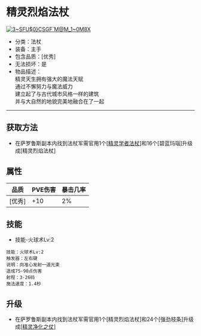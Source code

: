 # 精灵烈焰法杖
<a href="https://imgbb.com/"><img src="https://i.ibb.co/RjzpzGx/3-SFU-0-CSGF-M-M-1-0-M8-X.png" alt="3~SFU$0}CSGF`M@M_1~0M8X" border="0"></a>
* 分类：法杖
* 装备：主手
* 包含品质：[优秀]
* 无法损坏：是
* 物品描述：<br/>精灵天生拥有强大的魔法天赋<br/>通过不懈努力与魔法威力<br/>建立起了与古代城市风格一样的建筑<br/>并与大自然的地貌完美地融合在了一起
---
## 获取方法
* 在萨罗鲁斯副本内找到法杖军需官用1个[<a href="https://github.com/LeafletXD/Minecraft-Yuanchu-Server-Wiki/blob/main/Wiki/RPG%E9%81%93%E5%85%B7/%E8%BF%9C%E7%A8%8B%E6%AD%A6%E5%99%A8/%E6%B3%95%E6%9D%96/%E7%B2%BE%E7%81%B5%E5%AD%A6%E8%80%85%E6%B3%95%E6%9D%96.md">精灵学者法杖<a/>]和16个[碧蓝玛瑙]升级成[精灵烈焰法杖]
## 属性
|品质|PVE伤害|暴击几率|
|----|----|----|
|[优秀]|+10|2%|
## 技能
* 技能-火球术Lv:2
```
技能：火球术Lv:2
触发器：左右键
说明：向准心发射一道光束
造成75-90点伤害
射程：3-26码
施法速度：1.4秒
```
## 升级
* 在萨罗鲁斯副本内找到法杖军需官用1个[精灵烈焰法杖]和24个[强劲枝条]升级成[<a href="https://github.com/LeafletXD/Minecraft-Yuanchu-Server-Wiki/blob/main/Wiki/RPG%E9%81%93%E5%85%B7/%E8%BF%9C%E7%A8%8B%E6%AD%A6%E5%99%A8/%E6%B3%95%E6%9D%96/%E7%B2%BE%E7%81%B5%E5%87%80%E5%8C%96%E4%B9%8B%E4%BB%97.md">精灵净化之仗<a/>]

